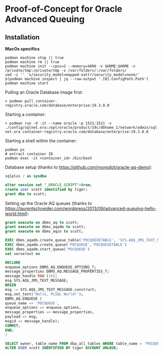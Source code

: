 # Proof-of-Concept for Oracle Advanced Queuing

## Installation

**MacOs specifics**
```shell
podman machine stop || true
podman machine rm || true
podman machine init --cpus=2 --memory=4096 -v $HOME:$HOME -v /private/tmp:/private/tmp -v /var/folders/:/var/folders/
sed -i '' 's/security_model=mapped-xattr/security_model=none/' $(podman machine inspect | jq --raw-output '.[0].ConfigPath.Path')
podman machine start
```

Pulling an Oracle Database image first:

`> podman pull container-registry.oracle.com/database/enterprise:19.3.0.0`

Starting a container:

`> podman run -d -it --name oracle -p 1521:1521 -v ./config/sqlnet.ora:/opt/oracle/product/19c/dbhome_1/network/admin/sqlnet.ora container-registry.oracle.com/database/enterprise:19.3.0.0`

Starting a shell within the container:

```shell
podman ps
# extract container ID
podman exec -it <container_id> /bin/bash
```

Database setup (thanks to https://github.com/monodot/oracle-aq-demo):

```SQL
sqlplus / as sysdba

alter session set "_ORACLE_SCRIPT"=true;
create user scott identified by tiger;
grant dba to scott;
```

Setting up the Oracle AQ queues (thanks to https://laurentschneider.com/wordpress/2013/09/advanced-queuing-hello-world.html):

```SQL
grant execute on dbms_aq to scott;
grant execute on dbms_aqadm to scott;
grant execute on dbms_aqin to scott;

EXEC dbms_aqadm.create_queue_table('POCQUEUETABLE', 'SYS.AQ$_JMS_TEXT_MESSAGE')
EXEC dbms_aqadm.create_queue('POCQUEUE','POCQUEUETABLE')
EXEC dbms_aqadm.start_queue('POCQUEUE')
set serverout on

DECLARE
enqueue_options DBMS_AQ.ENQUEUE_OPTIONS_T;
message_properties DBMS_AQ.MESSAGE_PROPERTIES_T;
message_handle RAW (16);
msg SYS.AQ$_JMS_TEXT_MESSAGE;
BEGIN
msg := SYS.AQ$_JMS_TEXT_MESSAGE.construct;
msg.set_text('Hello, PLSQL World!');
DBMS_AQ.ENQUEUE (
queue_name => 'POCQUEUE',
enqueue_options => enqueue_options,
message_properties => message_properties,
payload => msg,
msgid => message_handle);
COMMIT;
END;
/
```

```SQL
SELECT owner, table_name FROM dba_all_tables WHERE table_name = 'POCQUEUETABLE';
ALTER USER scott IDENTIFIED BY tiger ACCOUNT UNLOCK;
```
